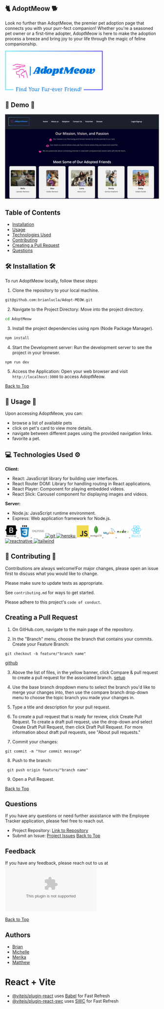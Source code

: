 ## 🐈 AdoptMeow 🐕

Look no further than AdoptMeow, the premier pet adoption page that connects you with your purr-fect companion! Whether you're a seasoned pet owner or a first-time adopter, AdoptMeow is here to make the adoption process a breeze and bring joy to your life through the magic of feline companionship. 

![AdoptMeow](./client/src/assets/images/logo/LOGO-min.png)

## 🚀 Demo 🚀

![App Screenshot](./client/src/assets/images/logo/AdoptMeow.png)
<!-- Insert gif or link to demo -->

## Table of Contents
- [Installation](#installation)
- [Usage](#usage)
- [Technologies Used](#technologies_used)
- [Contributing](#contributing)
- [Creating a Pull Request](#creating_a_pull_request)
- [Questions](#questions)

## 🛠️ Installation 🛠️

To run AdoptMeow locally, follow these steps:

1. Clone the repository to your local machine. 
```bash
git@github.com:brianlucla/Adopt-MEOW.git
```
2. Navigate to the Project Directory: Move into the project directory.
```bash
cd AdoptMeow
```
3. Install the project dependencies using npm (Node Package Manager).
```bash
npm install
```
4. Start the Development server: Run the development server to see the project in your browser.
```bash
npm run dev
```
5. Access the Application: Open your web browser and visit `http://localhost:3000` to access AdoptMeow.

[Back to Top](#table-of-contents)

## 🧐 Usage 🧐

Upon accessing AdoptMeow, you can: 

- browse a list of available pets
- click on pet's card to view more details. 
- navigate between different pages using the provided navigation links. 
- favorite a pet.

## 💻  Technologies Used ⚙️

**Client:** 
- React: JavaScript library for building user interfaces.
- React Router DOM: Library for handling routing in React applications.
- React Player: Component for playing embedded videos.
- React Slick: Carousel component for displaying images and videos.


**Server:** 
- Node.js: JavaScript runtime environment.
- Express: Web application framework for Node.js.

<p align="left"> <a href="https://getbootstrap.com" target="_blank" rel="noreferrer"> <img src="https://raw.githubusercontent.com/devicons/devicon/master/icons/bootstrap/bootstrap-plain-wordmark.svg" alt="bootstrap" width="40" height="40"/> </a> <a href="https://www.w3schools.com/css/" target="_blank" rel="noreferrer"> <img src="https://raw.githubusercontent.com/devicons/devicon/master/icons/css3/css3-original-wordmark.svg" alt="css3" width="40" height="40"/> </a> <a href="https://expressjs.com" target="_blank" rel="noreferrer"> <img src="https://raw.githubusercontent.com/devicons/devicon/master/icons/express/express-original-wordmark.svg" alt="express" width="40" height="40"/> </a> <a href="https://git-scm.com/" target="_blank" rel="noreferrer"> <img src="https://www.vectorlogo.zone/logos/git-scm/git-scm-icon.svg" alt="git" width="40" height="40"/> </a> <a href="https://heroku.com" target="_blank" rel="noreferrer"> <img src="https://www.vectorlogo.zone/logos/heroku/heroku-icon.svg" alt="heroku" width="40" height="40"/> </a> <a href="https://developer.mozilla.org/en-US/docs/Web/JavaScript" target="_blank" rel="noreferrer"> <img src="https://raw.githubusercontent.com/devicons/devicon/master/icons/javascript/javascript-original.svg" alt="javascript" width="40" height="40"/> </a> <a href="https://www.mongodb.com/" target="_blank" rel="noreferrer"> <img src="https://raw.githubusercontent.com/devicons/devicon/master/icons/mongodb/mongodb-original-wordmark.svg" alt="mongodb" width="40" height="40"/> </a> <a href="https://www.mysql.com/" target="_blank" rel="noreferrer"> <img src="https://raw.githubusercontent.com/devicons/devicon/master/icons/mysql/mysql-original-wordmark.svg" alt="mysql" width="40" height="40"/> </a> <a href="https://nodejs.org" target="_blank" rel="noreferrer"> <img src="https://raw.githubusercontent.com/devicons/devicon/master/icons/nodejs/nodejs-original-wordmark.svg" alt="nodejs" width="40" height="40"/> </a> <a href="https://reactjs.org/" target="_blank" rel="noreferrer"> <img src="https://raw.githubusercontent.com/devicons/devicon/master/icons/react/react-original-wordmark.svg" alt="react" width="40" height="40"/> </a> <a href="https://reactnative.dev/" target="_blank" rel="noreferrer"> <img src="https://reactnative.dev/img/header_logo.svg" alt="reactnative" width="40" height="40"/> </a> <a href="https://tailwindcss.com/" target="_blank" rel="noreferrer"> <img src="https://www.vectorlogo.zone/logos/tailwindcss/tailwindcss-icon.svg" alt="tailwind" width="40" height="40"/> </a> </p>

## 🍰 Contributing 🍰

Contributions are always welcome!For major changes, please open an issue first
to discuss what you would like to change.

Please make sure to update tests as appropriate.

See `contributing.md` for ways to get started.

Please adhere to this project's `code of conduct`.

## Creating a Pull Request 

1. On GitHub.com, navigate to the main page of the repository.

2. In the "Branch" menu, choose the branch that contains your commits. Create your Feature Branch:
```
git checkout -b feature/"branch name"
```
 [github](https://camo.githubusercontent.com/ad4fb0c2b6981356e7af10cf6aeb536b3a613b94a16dabefaac653d82cd98265/68747470733a2f2f646f63732e6769746875622e636f6d2f6173736574732f63622d32393832352f6d772d313434302f696d616765732f68656c702f70756c6c5f72657175657374732f6272616e63682d64726f70646f776e2e77656270)

3. Above the list of files, in the yellow banner, click Compare & pull request to create a pull request for the associated branch.
[setup](https://camo.githubusercontent.com/99039f9908e514bf7e52e11e9bf61e718a583b40b130e69c871bd4850ed8ac22/68747470733a2f2f646f63732e6769746875622e636f6d2f6173736574732f63622d33343130362f6d772d313434302f696d616765732f68656c702f70756c6c5f72657175657374732f70756c6c2d726571756573742d636f6d706172652d70756c6c2d726571756573742e77656270)

4. Use the base branch dropdown menu to select the branch you'd like to merge your changes into, then use the compare branch drop-down menu to choose the topic branch you made your changes in.

5. Type a title and description for your pull request.

6. To create a pull request that is ready for review, click Create Pull Request. To create a draft pull request, use the drop-down and select Create Draft Pull Request, then click Draft Pull Request. For more information about draft pull requests, see "About pull requests."
7. Commit your changes:
```
git commit -m "Your commit message"
```
8. Push to the branch:
```
 git push origin feature/"branch name"
```
9. Open a Pull Request.

[Back to Top](#table-of-contents)

## Questions

If you have any questions or need further assistance with the Employee Tracker application, please feel free to reach out.

- Project Repository: [Link to Repository](https://github.com/brianlucla/Adopt-MEOW)
- Submit an Issue: [Project Issues](https://github.com/brianlucla/Adopt-MEOW/issues)
[Back to Top](#table-of-contents)

## Feedback

If you have any feedback, please reach out to us at ![Michelle](mailto:michelleentico81@gmail.com)

[Back to Top](#table-of-contents)

## Authors

- [Brian](https://github.com/brianlucla)
- [Michelle](https://github.com/mvfranzke)
- [Merika](https://github.com/meeekkksss)
- [Matthew](https://github.com/MatthewGracia)

# React + Vite

- [@vitejs/plugin-react](https://github.com/vitejs/vite-plugin-react/blob/main/packages/plugin-react/README.md) uses [Babel](https://babeljs.io/) for Fast Refresh
- [@vitejs/plugin-react-swc](https://github.com/vitejs/vite-plugin-react-swc) uses [SWC](https://swc.rs/) for Fast Refresh

